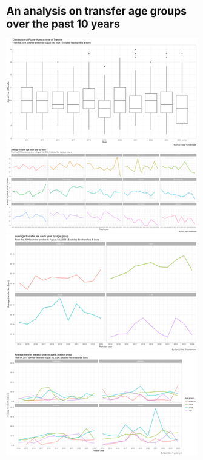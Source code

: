 # An analysis on transfer age groups over the past 10 years

![ages_boxplot](../examples/ages_boxplot.png)
![avgAge_lineplot](../examples/avgAge_lineplot.png)
![avgFee_lineplot](../examples/avgFee_lineplot.png)
![avgFee_byPos](../examples/avgFee_byPos.png)

